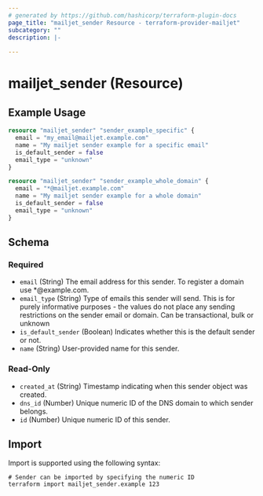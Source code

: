 ```yaml
---
# generated by https://github.com/hashicorp/terraform-plugin-docs
page_title: "mailjet_sender Resource - terraform-provider-mailjet"
subcategory: ""
description: |-
  
---
```


# mailjet_sender (Resource)



## Example Usage

```terraform
resource "mailjet_sender" "sender_example_specific" {
  email = "my_email@mailjet.example.com"
  name = "My mailjet sender example for a specific email"
  is_default_sender = false
  email_type = "unknown"
}

resource "mailjet_sender" "sender_example_whole_domain" {
  email = "*@mailjet.example.com"
  name = "My mailjet sender example for a whole domain"
  is_default_sender = false
  email_type = "unknown"
}
```

<!-- schema generated by tfplugindocs -->
## Schema

### Required

- `email` (String) The email address for this sender. To register a domain use *@example.com.
- `email_type` (String) Type of emails this sender will send. This is for purely informative purposes - the values do not place any sending restrictions on the sender email or domain. Can be transactional, bulk or unknown
- `is_default_sender` (Boolean) Indicates whether this is the default sender or not.
- `name` (String) User-provided name for this sender.

### Read-Only

- `created_at` (String) Timestamp indicating when this sender object was created.
- `dns_id` (Number) Unique numeric ID of the DNS domain to which sender belongs.
- `id` (Number) Unique numeric ID of this sender.

## Import

Import is supported using the following syntax:

```shell
# Sender can be imported by specifying the numeric ID
terraform import mailjet_sender.example 123
```
